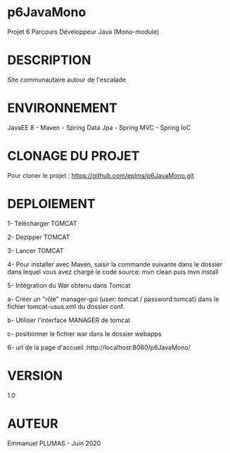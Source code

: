 # p6JavaMono
Projet 6 Parcours Développeur Java (Mono-module)

# DESCRIPTION
Site communautaire autour de l'escalade

# ENVIRONNEMENT
JavaEE 8 - Maven - Spring Data Jpa - Spring MVC - Spring IoC

# CLONAGE DU PROJET
Pour cloner le projet : https://github.com/eplms/p6JavaMono.git

# DEPLOIEMENT
1- Télécharger TOMCAT

2- Dezipper TOMCAT

3- Lancer TOMCAT

4- Pour installer avec Maven, saisir la commande suivante dans le dossier dans lequel vous avez chargé le code source: mvn clean puis mvn install

5- Intégration du War obtenu dans Tomcat

  a- Créer un "rôle" manager-gui (user: tomcat / password:tomcat) dans le fichier tomcat-usus.xml du dossier conf.
  
  b- Utiliser l'interface MANAGER de tomcat
  
  c- positionner le fichier war dans le dossier webapps
  
6- url de la page d'accueil :http://localhost:8080/p6JavaMono/



# VERSION
1.0

# AUTEUR
Emmanuel PLUMAS - Juin 2020


